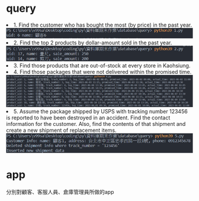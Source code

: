 <h1>query</h1>
<li>1. Find the customer who has bought the most (by price) in the past year.</li>
<img src = "prepare/Untitled.png">
<li>2. Find the top 2 products by dollar-amount sold in the past year.</li>
<img src = "prepare/Untitled (1).png">
<li>3. Find those products that are out-of-stock at every store in Kaohsiung.</li>

<li>4. Find those packages that were not delivered within the promised time.</li>
<img src = "prepare/Untitled (2).png">
<li>5. Assume the package shipped by USPS with tracking number 123456 is reported to have been destroyed in an accident. 
Find the contact information for the customer. Also, find the contents of that shipment and create a new shipment of replacement items.
</li>
<img src = "prepare/Untitled (3).png">

<h1>app</h1>
<div>分別對顧客、客服人員、倉庫管理員所做的app</div>
